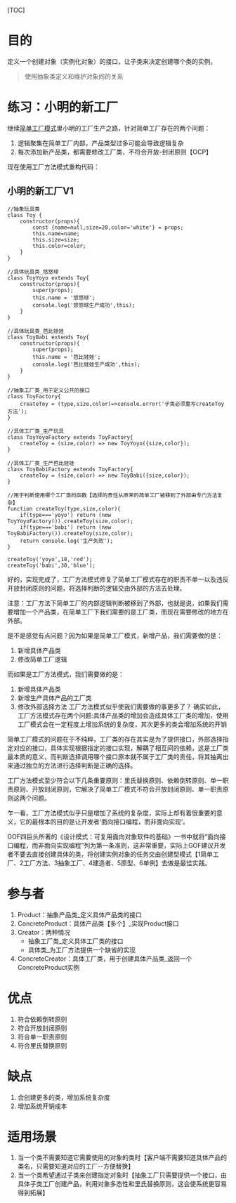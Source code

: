 [TOC]

# 目的
定义一个创建对象（实例化对象）的接口，让子类来决定创建哪个类的实例。
> 使用抽象类定义和维护对象间的关系

# 练习：小明的新工厂
继续[简单工厂模式](http://localhost:3020/#/design/base/simpleFactory)里小明的工厂生产之路，针对简单工厂存在的两个问题：
1. 逻辑聚集在简单工厂内部，产品类型过多可能会导致逻辑复杂
2. 每次添加新产品类，都需要修改工厂类，不符合开放-封闭原则【OCP】

现在使用工厂方法模式重构代码：
## 小明的新工厂V1
```
//抽象玩具类
class Toy {
    constructor(props){
        const {name=null,size=20,color='white'} = props;
        this.name=name;
        this.size=size;
        this.color=color;
    }
}

//具体玩具类_悠悠球
class ToyYoyo extends Toy{
    constructor(props){
        super(props);
        this.name = '悠悠球';
        console.log('悠悠球生产成功',this);
    }
}

//具体玩具类_芭比娃娃
class ToyBabi extends Toy{
    constructor(props){
        super(props);
        this.name = '芭比娃娃';
        console.log('芭比娃娃生产成功',this);
    }
}

//抽象工厂类_用于定义公共的接口
class ToyFactory{
    createToy = (type,size,color)=>console.error('子类必须重写createToy方法');
}

//具体工厂类_生产玩具
class ToyYoyoFactory extends ToyFactory{
    createToy = (size,color) => new ToyYoyo({size,color});
}

//具体工厂类_生产芭比娃娃
class ToyBabiFactory extends ToyFactory{
    createToy = (size,color) => new ToyBabi({size,color});
}

//用于判断使用哪个工厂类的函数【选择的责任从原来的简单工厂被移到了外部由专门方法复杂】
function createToy(type,size,color){
    if(type==='yoyo') return (new ToyYoyoFactory()).createToy(size,color);
    if(type==='babi') return (new ToyBabiFactory()).createToy(size,color);
    return console.log('生产失败');
}

createToy('yoyo',18,'red');
createToy('babi',30,'blue');
```
好的，实现完成了，工厂方法模式修复了简单工厂模式存在的职责不单一以及违反开放封闭原则的问题，将选择判断的逻辑交由外部的方法去处理。

注意：工厂方法下简单工厂的内部逻辑判断被移到了外部，也就是说，如果我们需要增加一个产品类，在简单工厂下我们需要的是工厂类，而现在需要修改的地方在外部。

是不是感觉有点问题？因为如果是简单工厂模式，新增产品，我们需要做的是：
1. 新增具体产品类
2. 修改简单工厂逻辑

而如果是工厂方法模式，我们需要做的是：
1. 新增具体产品类
2. 新增生产具体产品的工厂类
3. 修改外部选择方法
工厂方法模式似乎使我们需要做的事更多了？
确实如此，工厂方法模式存在两个问题:具体产品类的增加会造成具体工厂类的增加，使用工厂模式会在一定程度上增加系统的复杂度，其次更多的类会增加系统的开销

简单工厂模式的问题在于不纯粹，工厂类的存在其实是为了提供接口，外部选择指定对应的接口，具体实现根据指定的接口实现，解耦了相互间的依赖，这是工厂类最本质的意义，而判断选择调用哪个接口原本就不属于工厂类的责任，将其抽离出来通过独立的方法进行选择判断是正确的选择。

工厂方法模式至少符合以下几条重要原则：里氏替换原则、依赖倒转原则、单一职责原则、开放封闭原则，它解决了简单工厂模式不符合开放封闭原则、单一职责原则这两个问题。

乍一看，工厂方法模式似乎只是增加了系统的复杂度，实际上却有着很重要的意义，它的最根本的目的是让开发者‘面向接口编程，而非面向实现’。

GOF四巨头所著的《设计模式：可复用面向对象软件的基础》一书中就将“面向接口编程，而非面向实现编程”列为第一条准则，这非常重要，实际上GOF建议开发者不要去直接创建具体的类，将创建实例对象的任务交由创建型模式【1简单工厂、2工厂方法、3抽象工厂、4建造者、5原型、6单例】去做是最佳实践。

# 参与者
1. Product：抽象产品类_定义具体产品类的接口
2. ConcreteProduct：具体产品类【多个】_实现Product接口
3. Creator：两种情况
    - 抽象工厂类_定义具体工厂类的接口
    - 具体类_为工厂方法提供一个缺省的实现
3. ConcreteCreator：具体工厂类，用于创建具体产品类_返回一个ConcreteProduct实例

# 优点
1. 符合依赖倒转原则
2. 符合开放封闭原则
3. 符合单一职责原则
4. 符合里氏替换原则

# 缺点
1. 会创建更多的类，增加系统复杂度
2. 增加系统开销成本

# 适用场景
1. 当一个类不需要知道它需要使用的对象的类时【客户端不需要知道具体产品的类名，只需要知道对应的工厂--方便替换】
2. 当一个类希望通过子类来创建指定对象时【抽象工厂只需要提供一个接口，由具体子类工厂创建产品，利用对象多态性和里氏替换原则，这会使系统更容易得到拓展】

